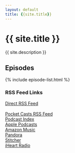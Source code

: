 ```yaml
---
layout: default
title: {{site.title}}
---
```


<h1>{{ site.title }}</h1>
<p>{{ site.description }}</p>

<section>
  <h2>Episodes</h2>
  {% include episode-list.html %}
</section>

<section>
  <h3>RSS Feed Links</h3>
  <p>
    <a href="">Direct RSS Feed</a><br><br>
    <a href="">Pocket Casts RSS Feed</a><br>
    <a href="">Podcast Index</a><br>
    <a href="">Apple Podcasts</a><br>
    <a href="">Amazon Music</a><br>
    <a href="">Pandora</a><br>
    <a href="">Stitcher</a><br>
    <a href="">iHeart Radio</a><br>    
  </p>
</section>
